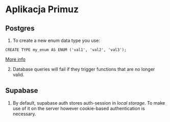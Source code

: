 # Aplikacja Primuz

## Postgres

1. To create a new enum data type you use:

```
CREATE TYPE my_enum AS ENUM ('val1', 'val2', 'val3');
```

[More info](https://www.educba.com/postgresql-enum/)

2. Database queries will fail if they trigger functions that are no longer valid.

## Supabase

1. By default, supabase auth stores auth-session in _local storage_. To make use of it on the server however cookie-based authentication is necessary.
